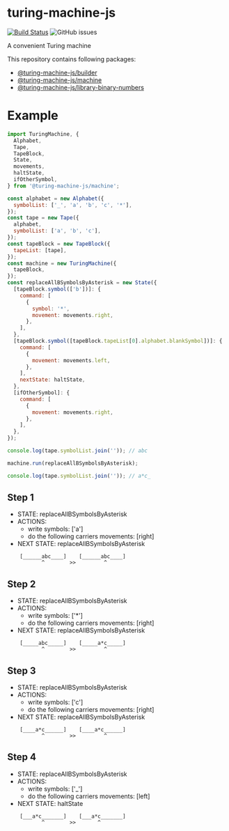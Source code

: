 # turing-machine-js

[![Build Status](https://travis-ci.com/mellonis/turing-machine-js.svg?branch=next)](https://travis-ci.com/mellonis/turing-machine-js)
![GitHub issues](https://img.shields.io/github/issues/mellonis/turing-machine-js)

A convenient Turing machine

This repository contains following packages:
* [@turing-machine-js/builder](https://github.com/mellonis/turing-machine-js/tree/next/packages/builder)
* [@turing-machine-js/machine](https://github.com/mellonis/turing-machine-js/tree/next/packages/machine)
* [@turing-machine-js/library-binary-numbers](https://github.com/mellonis/turing-machine-js/tree/next/packages/library-binary-numbers)

# Example

```javascript
import TuringMachine, {
  Alphabet,
  Tape,
  TapeBlock,
  State,
  movements,
  haltState,
  ifOtherSymbol,
} from '@turing-machine-js/machine';

const alphabet = new Alphabet({
  symbolList: ['_', 'a', 'b', 'c', '*'],
});
const tape = new Tape({
  alphabet,
  symbolList: ['a', 'b', 'c'],
});
const tapeBlock = new TapeBlock({
  tapeList: [tape],
});
const machine = new TuringMachine({
  tapeBlock,
});
const replaceAllBSymbolsByAsterisk = new State({
  [tapeBlock.symbol(['b'])]: {
    command: [
      {
        symbol: '*',
        movement: movements.right,
      },
    ],
  },
  [tapeBlock.symbol([tapeBlock.tapeList[0].alphabet.blankSymbol])]: {
    command: [
      {
        movement: movements.left,
      },
    ],
    nextState: haltState,
  },
  [ifOtherSymbol]: {
    command: [
      {
        movement: movements.right,
      },
    ],
  },
});

console.log(tape.symbolList.join('')); // abc

machine.run(replaceAllBSymbolsByAsterisk);

console.log(tape.symbolList.join('')); // a*c_

```

## Step 1
- STATE: replaceAllBSymbolsByAsterisk
- ACTIONS:
    - write symbols: \['a']
    - do the following carriers movements: \[right]
- NEXT STATE: replaceAllBSymbolsByAsterisk
```
    [______abc____]    [______abc____]
           ^        >>         ^     
```

## Step 2
- STATE: replaceAllBSymbolsByAsterisk
- ACTIONS:
    - write symbols: \['*']
    - do the following carriers movements: \[right]
- NEXT STATE: replaceAllBSymbolsByAsterisk
```
    [_____abc_____]    [_____a*c_____]
           ^        >>         ^     
```

## Step 3
- STATE: replaceAllBSymbolsByAsterisk
- ACTIONS:
    - write symbols: \['c']
    - do the following carriers movements: \[right]
- NEXT STATE: replaceAllBSymbolsByAsterisk
```
    [____a*c______]    [____a*c______]
           ^        >>         ^     
```

## Step 4
- STATE: replaceAllBSymbolsByAsterisk
- ACTIONS:
    - write symbols: \['_']
    - do the following carriers movements: \[left]
- NEXT STATE: haltState
```
    [___a*c_______]    [___a*c_______]
           ^        >>       ^       
```
